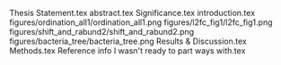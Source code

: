 Thesis Statement.tex
abstract.tex
Significance.tex
introduction.tex
figures/ordination_all1/ordination_all1.png
figures/l2fc_fig1/l2fc_fig1.png
figures/shift_and_rabund2/shift_and_rabund2.png
figures/bacteria_tree/bacteria_tree.png
Results & Discussion.tex
Methods.tex
Reference info I wasn't ready to part ways with.tex
